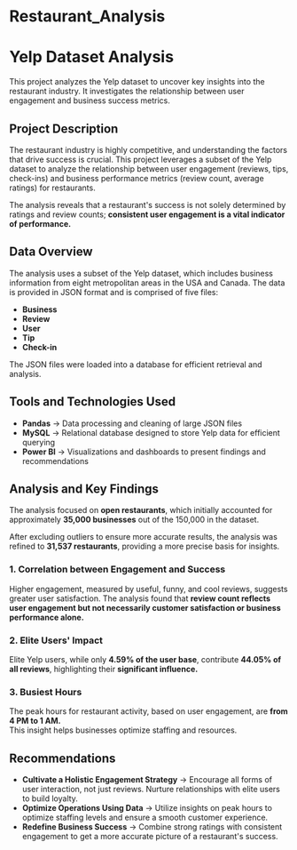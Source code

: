 # Restaurant_Analysis


# Yelp Dataset Analysis

This project analyzes the Yelp dataset to uncover key insights into the restaurant industry. It investigates the relationship between user engagement and business success metrics.

## Project Description

The restaurant industry is highly competitive, and understanding the factors that drive success is crucial. This project leverages a subset of the Yelp dataset to analyze the relationship between user engagement (reviews, tips, check-ins) and business performance metrics (review count, average ratings) for restaurants.

The analysis reveals that a restaurant's success is not solely determined by ratings and review counts; **consistent user engagement is a vital indicator of performance.**

## Data Overview

The analysis uses a subset of the Yelp dataset, which includes business information from eight metropolitan areas in the USA and Canada. The data is provided in JSON format and is comprised of five files:

- **Business**
- **Review**
- **User**
- **Tip**
- **Check-in**

The JSON files were loaded into a database for efficient retrieval and analysis.

## Tools and Technologies Used

- **Pandas** → Data processing and cleaning of large JSON files  
- **MySQL** → Relational database designed to store Yelp data for efficient querying  
- **Power BI** → Visualizations and dashboards to present findings and recommendations  

## Analysis and Key Findings

The analysis focused on **open restaurants**, which initially accounted for approximately **35,000 businesses** out of the 150,000 in the dataset.  

After excluding outliers to ensure more accurate results, the analysis was refined to **31,537 restaurants**, providing a more precise basis for insights.  

### 1. Correlation between Engagement and Success  
Higher engagement, measured by useful, funny, and cool reviews, suggests greater user satisfaction. The analysis found that **review count reflects user engagement but not necessarily customer satisfaction or business performance alone.**

### 2. Elite Users' Impact  
Elite Yelp users, while only **4.59% of the user base**, contribute **44.05% of all reviews**, highlighting their **significant influence.**

### 3. Busiest Hours  
The peak hours for restaurant activity, based on user engagement, are **from 4 PM to 1 AM.**  
This insight helps businesses optimize staffing and resources.  

## Recommendations

- **Cultivate a Holistic Engagement Strategy** → Encourage all forms of user interaction, not just reviews. Nurture relationships with elite users to build loyalty.  
- **Optimize Operations Using Data** → Utilize insights on peak hours to optimize staffing levels and ensure a smooth customer experience.  
- **Redefine Business Success** → Combine strong ratings with consistent engagement to get a more accurate picture of a restaurant's success.  

